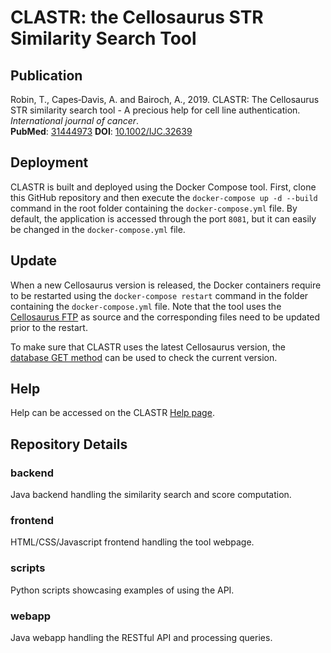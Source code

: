 CLASTR: the Cellosaurus STR Similarity Search Tool
======

Publication
------
Robin, T., Capes‐Davis, A. and Bairoch, A., 2019. CLASTR: The Cellosaurus STR similarity search tool - A precious help for cell line authentication. *International journal of cancer*.  
**PubMed**: [31444973](https://www.ncbi.nlm.nih.gov/pubmed/31444973) **DOI**: [10.1002/IJC.32639](https://doi.org/10.1002/IJC.32639)

Deployment
------

CLASTR is  built and deployed using the Docker Compose tool. First, clone this GitHub repository and then execute the `docker-compose up -d --build` command in the root folder containing the `docker-compose.yml` file. By default, the application is accessed through the port `8081`, but it can easily be changed in the `docker-compose.yml` file.

Update
------

When a new Cellosaurus version is released, the Docker containers require to be restarted using the `docker-compose restart` command in the folder containing the `docker-compose.yml` file. Note that the tool uses the [Cellosaurus FTP](ftp://ftp.expasy.org/databases/cellosaurus) as source and the corresponding files need to be updated prior to the restart.

To make sure that CLASTR uses the latest Cellosaurus version, the [database GET method](https://web.expasy.org/str-search/api/database) can be used to check the current version.

Help
------

Help can be accessed on the CLASTR [Help page](https://web.expasy.org/str-search/help.html).

Repository Details
------

### backend

Java backend handling the similarity search and score computation.

### frontend

HTML/CSS/Javascript frontend handling the tool webpage.

### scripts

Python scripts showcasing examples of using the API.

### webapp

Java webapp handling the RESTful API and processing queries.
